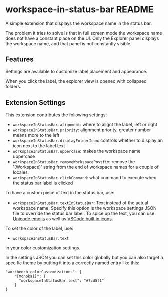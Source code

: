 # workspace-in-status-bar README

A simple extension that displays the workspace name in the status bar.

The problem it tries to solve is that in full screen mode the workspace name
does not have a constant place on the UI. Only the Explorer panel displays the
workspace name, and that panel is not constantly visible.

## Features

Settings are available to customize label placement and appearance.

When you click the label, the explorer view is opened with collapsed folders.

## Extension Settings

This extension contributes the following settings:

* `workspaceInStatusBar.alignment`: where to alignt the label, left or right
* `workspaceInStatusBar.priority`: alignment priority, greater number means more to the left
* `workspaceInStatusBar.displayFolderIcon`: controls whether to display an icon next to the label text
* `workspaceInStatusBar.uppercase`: makes the workspace name uppercase
* `workspaceInStatusBar.removeWorkspacePostfix`: remove the '(Workspace)' string from the end of workspace names for a couple of locales.
* `workspaceInStatusBar.clickCommand`: what command to execute when the status bar label is clicked

To have a custom piece of text in the status bar, use:

* `workspaceInStatusBar.textInStatusBar`: Text instead of the actual workspace name. Specify this option is the workspace settings JSON file to override the status bar label. To spice up the text, you can use [Unicode emojis](https://unicode.org/emoji/charts/full-emoji-list.html) as well as [VSCode built in icons](https://code.visualstudio.com/api/references/icons-in-labels).

To set the color of the label, use:

* `workspaceInStatusBar.text`

in your color customization settings.

In the settings JSON you can set this color globally but you can also target a specific theme by putting it into a correctly named entry like this:

```
"workbench.colorCustomizations": {
    "[Monokai]": {
      "workspaceInStatusBar.text": "#7cd5f1"`
    }
}
```
